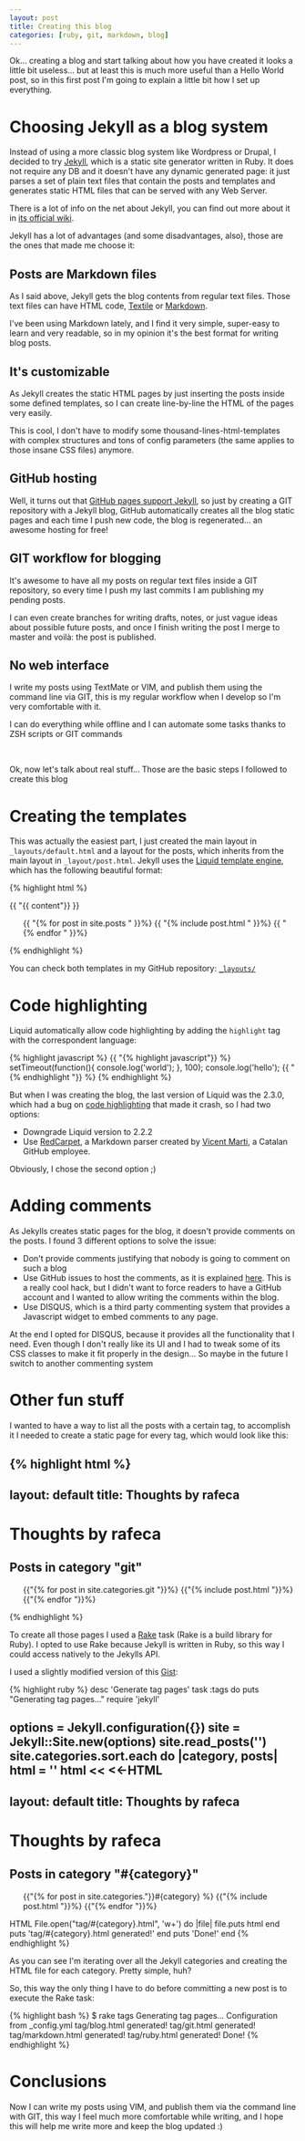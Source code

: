 ```yaml
---
layout: post
title: Creating this blog
categories: [ruby, git, markdown, blog]
---
```


Ok... creating a blog and start talking about how you have created it looks a little bit useless...
but at least this is much more useful than a Hello World post, so in this first post I'm going to
explain a little bit how I set up everything.

# Choosing Jekyll as a blog system

Instead of using a more classic blog system like Wordpress or Drupal, I decided to try 
[Jekyll](http://jekyllrb.com/), which is a static site generator written in Ruby. It does not
require any DB and it doesn't have any dynamic generated page: it just parses a set of plain text
files that contain the posts and templates and generates static HTML files that can be 
served with any Web Server.

There is a lot of info on the net about Jekyll, you can find out more about it in 
[its official wiki](https://github.com/mojombo/jekyll/wiki/Usage).


Jekyll has a lot of advantages (and some disadvantages, also), those are the ones that made
me choose it:

## Posts are Markdown files

As I said above, Jekyll gets the blog contents from regular text files. Those text files can
have HTML code, [Textile](http://textile.sitemonks.com/) or [Markdown](http://daringfireball.net/projects/markdown/).

I've been using Markdown lately, and I find it very simple, super-easy to learn and very readable,
so in my opinion it's the best format for writing blog posts.

## It's customizable

As Jekyll creates the static HTML pages by just inserting the posts inside some defined templates,
so I can create line-by-line the HTML of the pages very easily.

This is cool, I don't have to modify some thousand-lines-html-templates with complex structures and tons
of config parameters (the same applies to those insane CSS files) anymore.

## GitHub hosting

Well, it turns out that 
[GitHub pages support Jekyll](http://pages.github.com/#using_jekyll_for_complex_layouts), so
just by creating a GIT repository with a Jekyll blog, GitHub automatically creates all the blog
static pages and each time I push new code, the blog is regenerated... an awesome hosting for free!

## GIT workflow for blogging

It's awesome to have all my posts on regular text files inside a GIT repository, so every time
I push my last commits I am publishing my pending posts.

I can even create branches for writing drafts, notes, or just vague ideas about possible future posts,
and once I finish writing the post I merge to master and voilà: the post is published.

## No web interface

I write my posts using TextMate or VIM, and publish them using the command line via GIT, this is my
regular workflow when I develop so I'm very comfortable with it.

I can do everything while offline and I can automate some tasks thanks to ZSH scripts or GIT commands

&nbsp;

Ok, now let's talk about real stuff... Those are the basic steps I followed to create this blog

# Creating the templates

This was actually the easiest part, I just created the main layout in `_layouts/default.html` 
and a layout for the posts, which inherits from the main layout in `_layout/post.html`. Jekyll
uses the [Liquid template engine](http://liquidmarkup.org/), which has the following beautiful format:

{% highlight html %}
<!DOCTYPE html>
<html>
  <head>
    <title>{{ "{{ page.title"}} }}</title>
  </head>
  <body>
    {{ "{{ content"}} }}
    <ul class="posts_list">
      {{ "{% for post in site.posts " }}%}
        {{ "{% include post.html " }}%}
      {{ "{% endfor " }}%}
    </ul>
  </body>
</html>
{% endhighlight %}

You can check both templates in my GitHub repository: [`_layouts/`](https://github.com/rafeca/rafeca.github.com/blob/master/_layouts/)

# Code highlighting

Liquid automatically allow code highlighting by adding the `highlight` tag with the correspondent language:

{% highlight javascript %}
{{ "{% highlight javascript"}} %}
  setTimeout(function(){
    console.log('world');
  }, 100);
  console.log('hello');
{{ "{% endhighlight "}} %}
{% endhighlight %}

But when I was creating the blog, the last version of Liquid was the 2.3.0, which had a bug on
[code highlighting](https://github.com/imathis/octopress/issues/243) that made it crash, so I had two options:

* Downgrade Liquid version to 2.2.2
* Use [RedCarpet](https://github.com/tanoku/redcarpet), a Markdown parser created by 
[Vicent Marti](http://twitter.com/tanoku), a Catalan GitHub employee.

Obviously, I chose the second option ;)

# Adding comments

As Jekylls creates static pages for the blog, it doesn't provide comments on the posts. I found
3 different options to solve the issue:

* Don't provide comments justifying that nobody is going to comment on such a blog
* Use GitHub issues to host the comments, as it is explained
  [here](http://ivanzuzak.info/2011/02/18/github-hosted-comments-for-github-hosted-blogs.html).
  This is a really cool hack, but I didn't want to force readers to have a GitHub account and
  I wanted to allow writing the comments within the blog.
* Use DISQUS, which is a third party commenting system that provides a Javascript widget to embed
  comments to any page. 

At the end I opted for DISQUS, because it provides all the functionality that I need. Even though
I don't really like its UI and I had to tweak some of its CSS classes to make it fit properly
in the design... So maybe in the future I switch to another commenting system 

# Other fun stuff

I wanted to have a way to list all the posts with a certain tag, to accomplish it I needed to create a
static page for every tag, which would look like this:

{% highlight html %}
---
layout: default
title: Thoughts by rafeca
---
<h1>Thoughts by rafeca</h1>
<h2>Posts in category "git"</h2>
<ul class="posts_list">
  {{"{% for post in site.categories.git "}}%}
    {{"{% include post.html "}}%}
  {{"{% endfor "}}%}
</ul>
{% endhighlight %}

To create all those pages I used a [Rake](http://rake.rubyforge.org/) task (Rake is a build library for Ruby).
I opted to use Rake because Jekyll is written in Ruby, so this way I could access natively to the Jekylls API.

I used a slightly modified version of this [Gist](https://gist.github.com/790778):

{% highlight ruby %}
desc 'Generate tag pages'
task :tags do
  puts "Generating tag pages..."
  require 'jekyll'
  
  options = Jekyll.configuration({})
  site = Jekyll::Site.new(options)
  site.read_posts('')
  site.categories.sort.each do |category, posts|
    html = ''
    html << <<-HTML
---
layout: default
title: Thoughts by rafeca
---
<h1>Thoughts by rafeca</h1>
<h2>Posts in category "#{category}"</h2>

<ul class="posts_list">
  {{"{% for post in site.categories."}}#{category} %}
    {{"{% include post.html "}}%}
  {{"{% endfor "}}%}
</ul>
    HTML
    File.open("tag/#{category}.html", 'w+') do |file|
      file.puts html
    end
    puts 'tag/#{category}.html generated!'
  end
  puts 'Done!'
end
{% endhighlight %}

As you can see I'm iterating over all the Jekyll categories and creating the HTML file for each category.
Pretty simple, huh?

So, this way the only thing I have to do before committing a new post is to execute the Rake task:

{% highlight bash %}
$ rake tags
Generating tag pages...
Configuration from _config.yml
tag/blog.html generated!
tag/git.html generated!
tag/markdown.html generated!
tag/ruby.html generated!
Done!
{% endhighlight %}

# Conclusions

Now I can write my posts using VIM, and publish them via the command line with GIT, this way I feel much more
comfortable while writing, and I hope this will help me write more and keep the blog updated :)